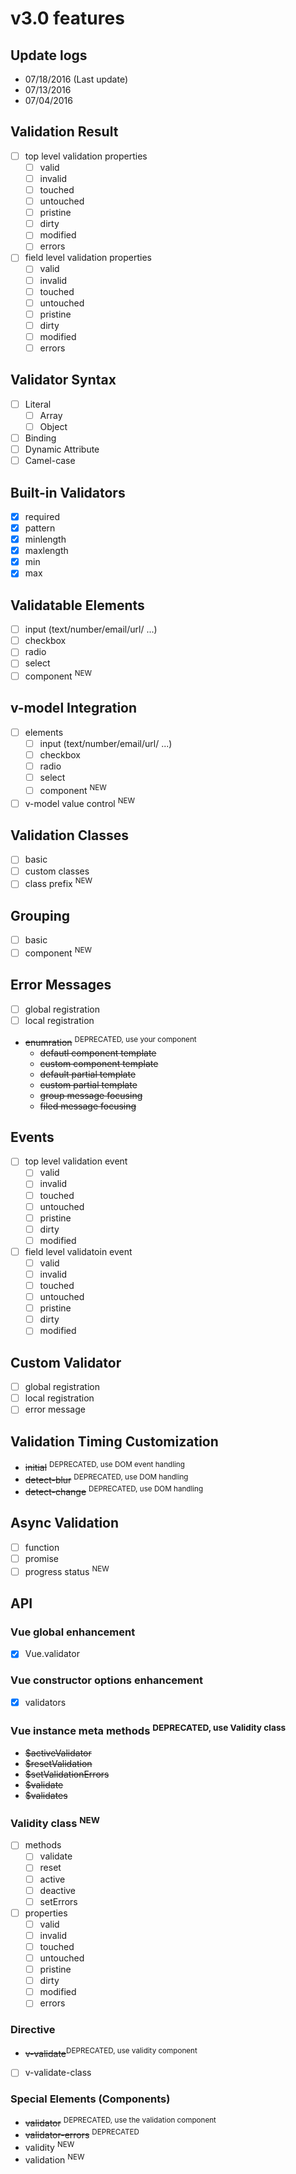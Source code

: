 # v3.0 features

## Update logs
- 07/18/2016 (Last update)
- 07/13/2016
- 07/04/2016

## Validation Result
- [ ] top level validation properties
  - [ ] valid
  - [ ] invalid
  - [ ] touched
  - [ ] untouched
  - [ ] pristine
  - [ ] dirty
  - [ ] modified
  - [ ] errors
- [ ] field level validation properties
  - [ ] valid
  - [ ] invalid
  - [ ] touched
  - [ ] untouched
  - [ ] pristine
  - [ ] dirty
  - [ ] modified
  - [ ] errors

## Validator Syntax
- [ ] Literal
  - [ ] Array
  - [ ] Object
- [ ] Binding
- [ ] Dynamic Attribute
- [ ] Camel-case

## Built-in Validators
- [x] required
- [x] pattern
- [x] minlength
- [x] maxlength
- [x] min
- [x] max

## Validatable Elements
- [ ] input (text/number/email/url/ ...)
- [ ] checkbox
- [ ] radio
- [ ] select
- [ ] component <sup>NEW</sup>

## v-model Integration
- [ ] elements
  - [ ] input (text/number/email/url/ ...)
  - [ ] checkbox
  - [ ] radio
  - [ ] select
  - [ ] component <sup>NEW</sup>
- [ ] v-model value control <sup>NEW</sup>

## Validation Classes
- [ ] basic
- [ ] custom classes
- [ ] class prefix <sup>NEW</sup>

## Grouping
- [ ] basic
- [ ] component <sup>NEW</sup>

## Error Messages
- [ ] global registration
- [ ] local registration
- ~~enumration~~ <sup>DEPRECATED, use your component</sup>
  - ~~defautl component template~~
  - ~~custom component template~~
  - ~~default partial template~~
  - ~~custom partial template~~
  - ~~group message focusing~~
  - ~~filed message focusing~~

## Events
- [ ] top level validation event
  - [ ] valid
  - [ ] invalid
  - [ ] touched
  - [ ] untouched
  - [ ] pristine
  - [ ] dirty
  - [ ] modified
- [ ] field level validatoin event
  - [ ] valid
  - [ ] invalid
  - [ ] touched
  - [ ] untouched
  - [ ] pristine
  - [ ] dirty
  - [ ] modified

## Custom Validator
- [ ] global registration
- [ ] local registration
- [ ] error message

## Validation Timing Customization
- ~~initial~~ <sup>DEPRECATED, use DOM event handling</sup>
- ~~detect-blur~~ <sup>DEPRECATED, use DOM handling</sup>
- ~~detect-change~~ <sup>DEPRECATED, use DOM handling</sup>

## Async Validation
- [ ] function
- [ ] promise
- [ ] progress status <sup>NEW</sup>

## API
### Vue global enhancement
- [x] Vue.validator

### Vue constructor options enhancement
- [x] validators

### Vue instance meta methods <sup>DEPRECATED, use Validity class</sup>
- ~~$activeValidator~~
- ~~$resetValidation~~
- ~~$setValidationErrors~~
- ~~$validate~~
- ~~$validates~~

### Validity class <sup>NEW</sup>
- [ ] methods
  - [ ] validate
  - [ ] reset
  - [ ] active
  - [ ] deactive
  - [ ] setErrors
- [ ] properties
  - [ ] valid
  - [ ] invalid
  - [ ] touched
  - [ ] untouched
  - [ ] pristine
  - [ ] dirty
  - [ ] modified
  - [ ] errors

### Directive
- ~~v-validate~~<sup>DEPRECATED, use validity component</sup>
- [ ] v-validate-class

### Special Elements (Components)
- ~~validator~~ <sup>DEPRECATED, use the validation component</sup>
- ~~validator-errors~~ <sup>DEPRECATED</sup>
- validity <sup>NEW</sup>
- validation <sup>NEW</sup>

